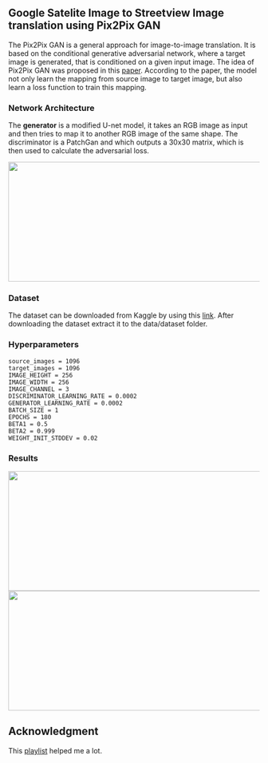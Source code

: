 ## Google Satelite Image to Streetview Image translation using Pix2Pix GAN

The Pix2Pix GAN is a general approach for image-to-image translation. It is based on the conditional generative adversarial network, where a target image is generated, that is conditioned on a given input image. The idea of Pix2Pix GAN was proposed in this [paper](https://arxiv.org/abs/1611.07004). According to the paper, the model not only learn the mapping from source image to target image, but also learn a loss function to train this mapping. 


### Network Architecture
The **generator** is a modified U-net model, it takes an RGB image as input and then tries to map it to another RGB image of the same shape.
The discriminator is a PatchGan and which outputs a 30x30 matrix, which is then used to calculate the adversarial loss.

<img src="https://github.com/Therickysen08/pix2pix/blob/main/images/discriminator.png" width="650" height="240"/>


### Dataset
The dataset can be downloaded from Kaggle by using this [link](https://www.kaggle.com/alincijov/pix2pix-maps/version/1). After downloading the dataset extract it to the data/dataset folder.

### Hyperparameters
    source_images = 1096
    target_images = 1096
    IMAGE_HEIGHT = 256
    IMAGE_WIDTH = 256
    IMAGE_CHANNEL = 3
    DISCRIMINATOR_LEARNING_RATE = 0.0002
    GENERATOR_LEARNING_RATE = 0.0002
    BATCH_SIZE = 1
    EPOCHS = 180
    BETA1 = 0.5
    BETA2 = 0.999
    WEIGHT_INIT_STDDEV = 0.02

### Results

<img src="https://github.com/Therickysen08/pix2pix/blob/main/images/result.png" width="650" height="240"/>

<img src="https://github.com/Therickysen08/pix2pix/blob/main/images/result2.png" width="650" height="240"/>

## Acknowledgment
This [playlist](https://www.youtube.com/playlist?list=PLhhyoLH6IjfwIp8bZnzX8QR30TRcHO8Va) helped me a lot. 

